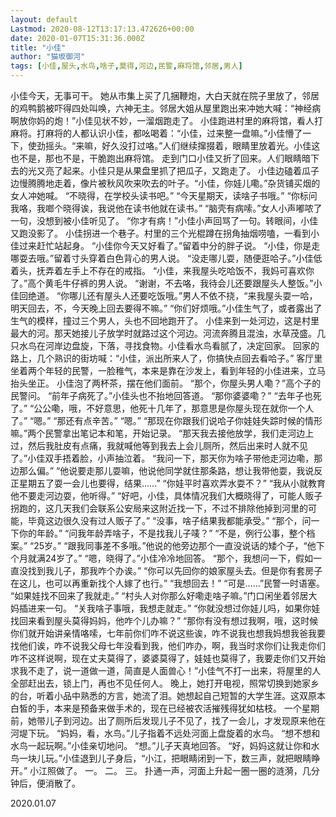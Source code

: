 ```yaml
---
layout: default
Lastmod: 2020-08-12T13:17:13.472626+00:00
date: 2020-01-07T15:31:36.000Z
title: "小佳"
author: "猫坂御河"
tags: [小佳,屋头,水鸟,啥子,莫得,河边,民警,麻将馆,邻居,男人]
---
```


小佳今天，无事可干。 她从市集上买了几捆鞭炮，大白天就在院子里放了，邻居的鸡鸭鹅被吓得四处叫唤，六神无主。邻居大姐从屋里跑出来冲她大喊：“神经病啊放你妈的炮！”小佳见状不妙，一溜烟跑走了。 小佳跑进村里的麻将馆，看人打麻将。打麻将的人都认识小佳，都吆喝着：“小佳，过来整一盘嘛。”小佳懵了一下，使劲摇头。“来嘛，好久没打过咯。”人们继续撺掇着，眼睛里放着光。小佳这也不是，那也不是，干脆跑出麻将馆。 走到门口小佳又折了回来。人们眼睛暗下去的光又亮了起来。小佳只是从果盘里抓了把瓜子，又跑走了。 小佳边磕着瓜子边慢腾腾地走着，像片被秋风吹来吹去的叶子。“小佳，你娃儿嘞。”杂货铺买烟的女人冲她喊。 “不晓得，在学校头读书吧。” “今天星期天，读啥子书哦。” “你标问我咯，我啷个晓得诶，我说他在读书他就在读书。” “脑壳有病嗦。”女人小声嘟哝了一句，没想到被小佳听见了。 “你才有病！”小佳小声回骂了一句。转眼间，小佳又跑没影了。 小佳拐进一个巷子。村里的三个光棍蹲在拐角抽烟唠嗑，一看到小佳过来赶忙站起身。 “小佳你今天又好看了。”留着中分的胖子说。 “小佳，你是走哪耍去哦。”留着寸头穿着白色背心的男人说。 “没走哪儿耍，随便逛哈子。”小佳低着头，抚弄着左手上不存在的戒指。 “小佳，来我屋头吃哈饭不，我妈可喜欢你了。”高个黄毛牛仔裤的男人说。 “谢谢，不去咯，我待会儿还要跟屋头人整饭。”小佳回绝道。 “你哪儿还有屋头人还要吃饭哦。”男人不依不挠，“来我屋头耍一哈，明天回去，不，今天晚上回去要得不嘛。” “你们好烦哦。”小佳生气了，或者露出了生气的模样，撞过三个男人，头也不回地跑开了。 小佳来到一处河边，这是村里最大的河。那天她接儿子放学时就路过这个河边。河流奔腾且混浊，水草茂盛。几只水鸟在河岸边盘旋，下落，寻找食物。小佳看水鸟看腻了，决定回家。 回家的路上，几个熟识的街坊喊：“小佳，派出所来人了，你搞快点回去看哈子。” 客厅里坐着两个年轻的民警，一脸稚气，本来是靠在沙发上，看到年轻的小佳进来，立马抬头坐正。 小佳泡了两杯茶，摆在他们面前。 “那个，你屋头男人嘞？”高个子的民警问。 “前年子病死了。”小佳头也不抬地回答道。 “那你婆婆嘞？” “去年子也死了。” “公公嘞，哦，不好意思，他死十几年了，那意思是你屋头现在就你一个人了。” “嗯。” “那还有点辛苦。” “嗯。” “那现在你跟我们说哈子你娃娃失踪时候的情形嘛。”两个民警拿出笔记本和笔，开始记录。 “那天我去接他放学，我们走河边上过，然后我肚皮有点痛，我就喊他等到我去上会儿厕所，然后出来时人就不见了。”小佳双手捂着脸，小声抽泣着。 “我问一下，那天你为啥子带他走河边嘞，那边那么偏。” “他说要走那儿耍嘛，他说他同学就住那条路，想让我带他耍，我说反正星期五了耍一会儿也要得，结果……” “你娃平时喜欢弄水耍不？” “我从小就教育他不要走河边耍，他听得。” “好吧，小佳，具体情况我们大概晓得了，可能人贩子拐跑的，这几天我们会联系公安局来这附近找一下，不过不排除他掉到河里的可能，毕竟这边很久没有过人贩子了。” “没事，啥子结果我都能承受。” “那个，问一下你的年龄。” “问我年龄弄啥子，不是找我儿子唛？” “不是，例行公事，整个档案。” “25岁。” “跟我同事差不多哦。”他说的他旁边那个一直没说话的矮个子，“他下个月就满24岁了。” “嗯，晓得了。”小佳冷冷地回答。 “那个，我想问一下，假如一直没找到我儿子，那我咋个办诶。” “你可以先回你的娘家屋头去。但是你有套房子在这儿，也可以再重新找个人嫁了也行。” “我想回去！” “可是……”民警一时语塞。 “如果娃找不回来了我就走。” “村头人对你那么好嘞走啥子嘛。”门口闲坐着邻居大妈插进来一句。 “关我啥子事哦，我想走就走。” “你就没想过你娃儿吗，如果你娃找回来看到屋头莫得妈妈，他咋个儿办嘛？” “那你有没有想过我啊，哦，这时候你们就开始讲亲情咯嗦，七年前你们咋不说这些诶，咋不说我也想我妈想我爸我要找他们诶，咋不说我父母七年没看到我，他们咋办，啊，我当时求你们让我走你们咋不这样说啊，现在丈夫莫得了，婆婆莫得了，娃娃也莫得了，我要走你们又开始求我不走了，说一道做一道，简直是人面兽心！”小佳气不打一出来，将屋里的人全部赶出去，锁上门，再也不见任何人。 晚上，她打开电视，照常切换到她家乡的台，听着小品中熟悉的方言，她流了泪。她想起自己短暂的大学生涯。这双原本白皙的手，本来是预备来做手术的，现在已经被农活摧残得犹如枯枝。 一个星期前，她带儿子到河边。出了厕所后发现儿子不见了，找了一会儿，才发现原来他在河堤下玩。 “妈妈，看，水鸟。”儿子指着不远处河面上盘旋着的水鸟。 “想不想和水鸟一起玩啊。”小佳亲切地问。 “想。”儿子天真地回答。 “好，妈妈这就让你和水鸟一块儿玩。”小佳退到儿子身后，“小江，把眼睛闭到一下，数三声，就把眼睛睁开。” 小江照做了。 一。 二。 三。 扑通一声，河面上升起一圈一圈的涟漪，几分钟后，便消散了。

2020.01.07


